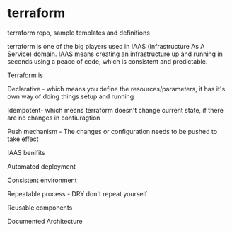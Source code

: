 # terraform
terraform repo, sample templates and definitions


terraform is one of the big players used in IAAS (Infrastructure As A Service) domain. IAAS means creating an infrastructure  up and running in seconds using a peace of code, which is consistent and predictable. 



Terraform is

Declarative - which means you define the resources/parameters, it has it's own way of doing things setup and running

Idempotent- which means terraform doesn't change current state, if there are no changes in confiuragtion

Push mechanism - The changes or configuration needs to be pushed to take effect


IAAS benifits

Automated deployment

Consistent environment 

Repeatable process - DRY don't repeat yourself

Reusable components

Documented Architecture


